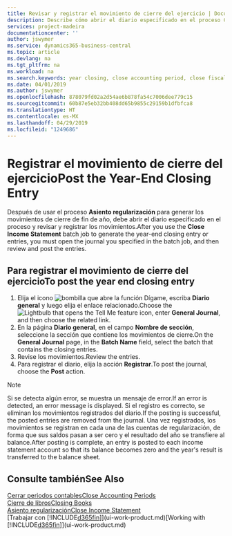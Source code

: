 ```yaml
---
title: Revisar y registrar el movimiento de cierre del ejercicio | Documentos de Microsoft
description: Describe cómo abrir el diario especificado en el proceso Cerrar resultados y, a continuación, revisar y registrar el movimiento de cierre de fin de año.
services: project-madeira
documentationcenter: ''
author: jswymer
ms.service: dynamics365-business-central
ms.topic: article
ms.devlang: na
ms.tgt_pltfrm: na
ms.workload: na
ms.search.keywords: year closing, close accounting period, close fiscal year, bank account detailed trial balance
ms.date: 04/01/2019
ms.author: jswymer
ms.openlocfilehash: 878079fd02a2d54ae6b878fa54c7006dee779c15
ms.sourcegitcommit: 60b87e5eb32bb408dd65b9855c29159b1dfbfca8
ms.translationtype: HT
ms.contentlocale: es-MX
ms.lasthandoff: 04/29/2019
ms.locfileid: "1249686"
---
```

# <a name="post-the-year-end-closing-entry"></a><span data-ttu-id="8e06e-103">Registrar el movimiento de cierre del ejercicio</span><span class="sxs-lookup"><span data-stu-id="8e06e-103">Post the Year-End Closing Entry</span></span>
<span data-ttu-id="8e06e-104">Después de usar el proceso **Asiento regularización** para generar los movimientos de cierre de fin de año, debe abrir el diario especificado en el proceso y revisar y registrar los movimientos.</span><span class="sxs-lookup"><span data-stu-id="8e06e-104">After you use the **Close Income Statement** batch job to generate the year-end closing entry or entries, you must open the journal you specified in the batch job, and then review and post the entries.</span></span>

## <a name="to-post-the-year-end-closing-entry"></a><span data-ttu-id="8e06e-105">Para registrar el movimiento de cierre del ejercicio</span><span class="sxs-lookup"><span data-stu-id="8e06e-105">To post the year end closing entry</span></span>
1. <span data-ttu-id="8e06e-106">Elija el icono ![bombilla que abre la función Dígame](media/ui-search/search_small.png "Dígame que desea hacer"), escriba **Diario general** y luego elija el enlace relacionado.</span><span class="sxs-lookup"><span data-stu-id="8e06e-106">Choose the ![Lightbulb that opens the Tell Me feature](media/ui-search/search_small.png "Tell me what you want to do") icon, enter **General Journal**, and then choose the related link.</span></span>
2. <span data-ttu-id="8e06e-107">En la página **Diario general**, en el campo **Nombre de sección**, seleccione la sección que contiene los movimientos de cierre.</span><span class="sxs-lookup"><span data-stu-id="8e06e-107">On the **General Journal** page, in the **Batch Name** field, select the batch that contains the closing entries.</span></span>
3. <span data-ttu-id="8e06e-108">Revise los movimientos.</span><span class="sxs-lookup"><span data-stu-id="8e06e-108">Review the entries.</span></span>
4. <span data-ttu-id="8e06e-109">Para registrar el diario, elija la acción **Registrar**.</span><span class="sxs-lookup"><span data-stu-id="8e06e-109">To post the journal, choose the **Post** action.</span></span>

> [!NOTE]  
>   <span data-ttu-id="8e06e-110">Si se detecta algún error, se muestra un mensaje de error.</span><span class="sxs-lookup"><span data-stu-id="8e06e-110">If an error is detected, an error message is displayed.</span></span> <span data-ttu-id="8e06e-111">Si el registro es correcto, se eliminan los movimientos registrados del diario.</span><span class="sxs-lookup"><span data-stu-id="8e06e-111">If the posting is successful, the posted entries are removed from the journal.</span></span> <span data-ttu-id="8e06e-112">Una vez registrados, los movimientos se registran en cada una de las cuentas de regularización, de forma que sus saldos pasan a ser cero y el resultado del año se transfiere al balance.</span><span class="sxs-lookup"><span data-stu-id="8e06e-112">After posting is complete, an entry is posted to each income statement account so that its balance becomes zero and the year's result is transferred to the balance sheet.</span></span>

## <a name="see-also"></a><span data-ttu-id="8e06e-113">Consulte también</span><span class="sxs-lookup"><span data-stu-id="8e06e-113">See Also</span></span>
[<span data-ttu-id="8e06e-114">Cerrar periodos contables</span><span class="sxs-lookup"><span data-stu-id="8e06e-114">Close Accounting Periods</span></span>](year-close-account-periods.md)  
[<span data-ttu-id="8e06e-115">Cierre de libros</span><span class="sxs-lookup"><span data-stu-id="8e06e-115">Closing Books</span></span>](year-close-books.md)  
[<span data-ttu-id="8e06e-116">Asiento regularización</span><span class="sxs-lookup"><span data-stu-id="8e06e-116">Close Income Statement</span></span>](year-close-income-statement.md)  
<span data-ttu-id="8e06e-117">[Trabajar con [!INCLUDE[d365fin](includes/d365fin_md.md)]](ui-work-product.md)</span><span class="sxs-lookup"><span data-stu-id="8e06e-117">[Working with [!INCLUDE[d365fin](includes/d365fin_md.md)]](ui-work-product.md)</span></span>
